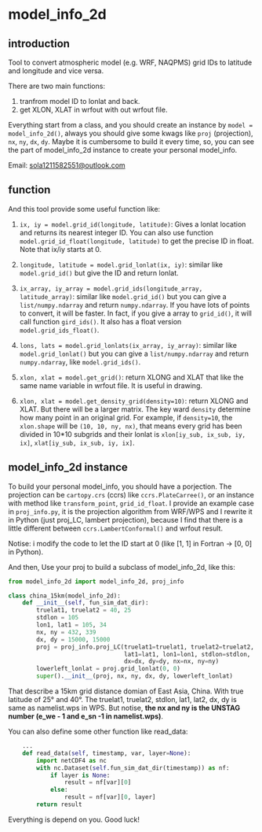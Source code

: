 # model_info_2d

## introduction

Tool to convert atmospheric model (e.g. WRF, NAQPMS) grid IDs to latitude and longitude and vice versa.

There are two main functions:

1. tranfrom model ID to lonlat and back.
2. get XLON, XLAT in wrfout with out wrfout file.

Everything start from a class, and you should create an instance by `model = model_info_2d()`, always you should give some kwags like `proj` (projection), `nx`, `ny`, `dx`, `dy`. Maybe it is cumbersome to build it every time, so, you can see the part of model_info_2d instance to create your personal model_info.

Email: sola1211582551@outlook.com

## function

And this tool provide some useful function like:

1. `ix, iy = model.grid_id(longitude, latitude)`: Gives a lonlat location and returns its nearest integer ID. You can also use function `model.grid_id_float(longitude, latitude)` to get the precise ID in float. Note that ix/iy starts at 0. 

2. `longitude, latitude = model.grid_lonlat(ix, iy)`: similar like `model.grid_id()` but give the ID and return lonlat.

3. `ix_array, iy_array = model.grid_ids(longitude_array, latitude_array)`: similar like `model.grid_id()` but you can give a `list/numpy.ndarray` and return `numpy.ndarray`. If you have lots of points to convert, it will be faster. In fact, if you give a array to `grid_id()`, it will call function `gird_ids()`. It also has a float version `model.grid_ids_float()`.

4. `lons, lats = model.grid_lonlats(ix_array, iy_array)`: similar like `model.grid_lonlat()` but you can give a `list/numpy.ndarray` and return `numpy.ndarray`, like `model.grid_ids()`.

5. `xlon, xlat = model.get_grid()`: return XLONG and XLAT that like the same name variable in wrfout file. It is useful in drawing.

6. `xlon, xlat = model.get_density_grid(density=10)`: return XLONG and XLAT. But there will be a larger matrix. The key ward `density` determine how many point in an original grid. For example, if `density=10`, the `xlon.shape` will be `(10, 10, ny, nx)`, that means every grid has been divided in 10*10 subgrids and their lonlat is `xlon[iy_sub, ix_sub, iy, ix]`, `xlat[iy_sub, ix_sub, iy, ix]`.

## model_info_2d instance

To build your personal model_info, you should have a porjection. The projection can be `cartopy.crs` (ccrs) like `ccrs.PlateCarree()`, or an instance with method like `transform_point`, `grid_id_float`. I provide an example case in `proj_info.py`, it is the projection algorithm from WRF/WPS and I rewrite it in Python (just proj_LC, lambert projection), because I find that there is a little different between `ccrs.LambertConformal()` and wrfout result. 

Notise: i modify the code to let the ID start at 0 (like [1, 1] in Fortran -> [0, 0] in Python).

And then, Use your proj to build a subclass of model_info_2d, like this:

```Python
from model_info_2d import model_info_2d, proj_info

class china_15km(model_info_2d):
    def __init__(self, fun_sim_dat_dir):
        truelat1, truelat2 = 40, 25
        stdlon = 105
        lon1, lat1 = 105, 34
        nx, ny = 432, 339
        dx, dy = 15000, 15000
        proj = proj_info.proj_LC(truelat1=truelat1, truelat2=truelat2,
                                 lat1=lat1, lon1=lon1, stdlon=stdlon,
                                 dx=dx, dy=dy, nx=nx, ny=ny)
        lowerleft_lonlat = proj.grid_lonlat(0, 0)
        super().__init__(proj, nx, ny, dx, dy, lowerleft_lonlat)
```

That describe a 15km grid distance domian of East Asia, China. With true latitude of 25° and 40°. The truelat1, truelat2, stdlon, lat1, lat2, dx, dy is same as namelist.wps in WPS. But notise, **the nx and ny is the UNSTAG number (e_we - 1 and e_sn -1 in namelist.wps)**.

You can also define some other function like read_data:

```Python
    ...
    def read_data(self, timestamp, var, layer=None):
        import netCDF4 as nc
        with nc.Dataset(self.fun_sim_dat_dir(timestamp)) as nf:
            if layer is None:
                result = nf[var][0]
            else:
                result = nf[var][0, layer]
        return result
```

Everything is depend on you. Good luck!
